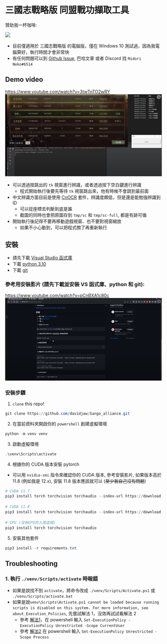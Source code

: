 # 三國志戰略版 同盟戰功擷取工具

贊助我一杯咖啡:

<a href="https://www.buymeacoffee.com/jdway"><img src="https://img.buymeacoffee.com/button-api/?text=Buy me a coffee&emoji=&slug=jdway&button_colour=FFDD00&font_colour=000000&font_family=Cookie&outline_colour=000000&coffee_colour=ffffff" /></a>

* 目前僅適用於 三國志戰略版 的電腦版，僅在 Windows 10 測試過，因為我電腦算好，執行時間才會非常快
* 有任何問題可以到 [Github Issue](https://github.com/davidjaw/Sango_alliance/issues), 巴哈文章 或者 Discord 找 `Midori Neko#6514`

## Demo video

https://www.youtube.com/watch?v=3twTnTO2wRY
[![Demo video](https://raw.githubusercontent.com/davidjaw/Sango_alliance/main/img/video_func.png)](https://www.youtube.com/watch?v=3twTnTO2wRY)

* 可以透過按跳出的 `tk` 視窗進行辨識，或者透過按下空白鍵進行辨識
  * 程式開始執行後要先等待 `tk` 視窗跳出來，他有時候不會跳到最前面
* 中文辨識方面目前是使用 [CnOCR](https://github.com/breezedeus/CnOCR) 套件，辨識度頗低，但是還是能勉強辨識到ID
  * 可以從座標去判斷到底是誰
  * 截圖的同時也會把原圖存到 `tmp/sc` 和 `tmp/sc-full`, 都是有跡可循
* 開始執行後記得不要再移動遊戲視窗、也不要對視窗縮放
  * 如果不小心動到，可以把程式關了再重新執行

## 安裝
* 請先下載 [Visual Studio 函式庫](https://learn.microsoft.com/zh-tw/cpp/windows/latest-supported-vc-redist?view=msvc-170)
* 下載 [python 3.10](https://www.python.org/downloads/)
* 下載 [git](https://git-scm.com/downloads)


### 參考用安裝影片 (請先下載並安裝 VS 函式庫、python 和 git):

https://www.youtube.com/watch?v=pCnBXA1c80c
[![install video](https://raw.githubusercontent.com/davidjaw/Sango_alliance/main/img/video_install.png)](https://www.youtube.com/watch?v=pCnBXA1c80c)

### 安裝步驟

1. `clone` this repo!
```ps1
git clone https://github.com/davidjaw/Sango_alliance.git
```

2. 在當前資料夾開啟你的 `powershell` 創建虛擬環境
```ps1
python -m venv venv
```

3. 啟動虛擬環境
```ps1
.\venv\Scripts\activate
```

4. 根據你的 CUDA 版本安裝 pytorch

* 可以用 `nvidia-smi` 指令來確認你的 CUDA 版本, 參考安裝影片, 如果版本高於 11.8 (例如我是 12.x), 安裝 11.8 版本應該就可以 (~~至少我自己沒有問題~~)

```ps1
# CUDA 11.7
pip3 install torch torchvision torchaudio --index-url https://download.pytorch.org/whl/cu117

# CUDA 11.8
pip3 install torch torchvision torchaudio --index-url https://download.pytorch.org/whl/cu118

# CPU (沒有GPU的人用這個)
pip3 install torch torchvision torchaudio
```

5. 安裝其他套件
```ps1
pip3 install -r requirements.txt
```

## Troubleshooting
### 1. 執行 `./venv/Scripts/activate` 時報錯
  * 如果是說找不到 `activate`，將命令改成 `./venv/Scripts/Activate.ps1` 或 `./venv/Scripts/activate.bat`
  * 如果是說`venv\Scripts\Activate.ps1 cannot be loaded because running scripts is disabled on this system. For more information, see about_Execution_Policies`, 先嘗試解法 1，沒效再試試看解法 2
    * 參考 [解法1](https://dev.to/aka_anoop/enabling-virtualenv-in-windows-powershell-ka3)，在 powershell 輸入 `Set-ExecutionPolicy -ExecutionPolicy Unrestricted -Scope CurrentUser`
    * 參考 [解法2](https://stackoverflow.com/questions/18713086/virtualenv-wont-activate-on-windows) 在 powershell 輸入 `Set-ExecutionPolicy Unrestricted -Scope Process`



